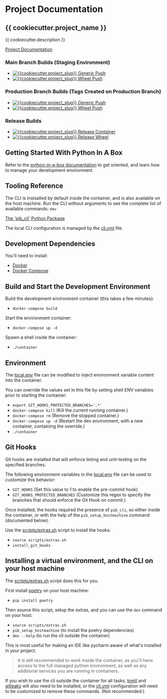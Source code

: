 # Project Documentation

## {{ cookiecutter.project_name }}

{{ cookiecutter.description }}

[Project Documentation](https://{{cookiecutter.project_slug}}.readthedocs.io/)

### Main Branch Builds (Staging Environment)
- [![{{cookiecutter.project_slug}} Generic Push](https://github.com/{{cookiecutter.github_username}}/{{cookiecutter.project_slug}}/workflows/{{cookiecutter.project_slug}}%20Generic%20Push/badge.svg?branch=main)](https://github.com/{{cookiecutter.github_username}}/{{cookiecutter.project_slug}}/actions)
- [![{{cookiecutter.project_slug}} Wheel Push](https://github.com/{{cookiecutter.github_username}}/{{cookiecutter.project_slug}}/workflows/{{cookiecutter.project_slug}}%20Wheel%20Push/badge.svg?branch=main)](https://github.com/{{cookiecutter.github_username}}/{{cookiecutter.project_slug}}/actions)

### Production Branch Builds (Tags Created on Production Branch)
- [![{{cookiecutter.project_slug}} Generic Push](https://github.com/{{cookiecutter.github_username}}/{{cookiecutter.project_slug}}/workflows/{{cookiecutter.project_slug}}%20Generic%20Push/badge.svg?branch=production)](https://github.com/{{cookiecutter.github_username}}/{{cookiecutter.project_slug}}/actions)
- [![{{cookiecutter.project_slug}} Wheel Push](https://github.com/{{cookiecutter.github_username}}/{{cookiecutter.project_slug}}/workflows/{{cookiecutter.project_slug}}%20Wheel%20Push/badge.svg?branch=production)](https://github.com/{{cookiecutter.github_username}}/{{cookiecutter.project_slug}}/actions)

### Release Builds
- [![{{cookiecutter.project_slug}} Release Container](https://github.com/{{cookiecutter.github_username}}/{{cookiecutter.project_slug}}/workflows/{{cookiecutter.project_slug}}%20Release%20Container/badge.svg)](https://github.com/{{cookiecutter.github_username}}/{{cookiecutter.project_slug}}/actions)
- [![{{cookiecutter.project_slug}} Release Wheel](https://github.com/{{cookiecutter.github_username}}/{{cookiecutter.project_slug}}/workflows/{{cookiecutter.project_slug}}%20Release%20Wheel/badge.svg)](https://github.com/{{cookiecutter.github_username}}/{{cookiecutter.project_slug}}/actions)

## Getting Started With Python In A Box

Refer to the [python-in-a-box documentation](https://github.com/Shared-Vision-Solutions/python-in-a-box) to get oriented, and learn how to manage your development environment.

## Tooling Reference
The CLI is instsalled by default inside the container, and is also available on the host machine.
Run the CLI without arguments to see the complete list of available commands: `dev`

[The 'pib_cli' Python Package](https://pypi.org/project/pib-cli/)

The local CLI configuration is managed by the [cli.yml](./assets/cli.yml) file.

## Development Dependencies

You'll need to install:
 - [Docker](https://www.docker.com/) 
 - [Docker Compose](https://docs.docker.com/compose/install/)

## Build and Start the Development Environment

Build the development environment container (this takes a few minutes):
- `docker-compose build`

Start the environment container:
- `docker-compose up -d`

Spawn a shell inside the container:
- `./container`

## Environment
The [local.env](./assets/local.env) file can be modified to inject environment variable content into the container.

You can override the values set in this file by setting shell ENV variables prior to starting the container:
- `export GIT_HOOKS_PROTECTED_BRANCHES='.*'`
- `docker-compose kill` (Kill the current running container.)
- `docker-compose rm` (Remove the stopped container.)
- `docker-compose up -d` (Restart the dev environment, with a new container, containing the override.)
- `./container`

## Git Hooks
Git hooks are installed that will enforce linting and unit-testing on the specified branches.

The following environment variables in the  [local.env](./assets/local.env) file can be used to customize this behavior:
- `GIT_HOOKS` (Set this value to 1 to enable the pre-commit hook)
- `GIT_HOOKS_PROTECTED_BRANCHES` (Customize this regex to specify the branches that should enforce the Git Hook on commit.)

Once installed, the hooks required the presence of `pib_cli`, so either inside the container, or with the help of the `pib_setup_hostmachine` command (documented below). 

Use the [scripts/extras.sh](scripts/extras.sh) script to install the hooks:

- `source scripts/extras.sh`
- `install_git_hooks`


## Installing a virtual environment, and the CLI on your host machine

The [scripts/extras.sh](scripts/extras.sh) script does this for you.

First install [poetry](https://python-poetry.org/) on your host machine:
- `pip install poetry`

Then source this script, setup the extras, and you can use the `dev` command on your host:
- `source scripts/extras.sh`
- `pib_setup_hostmachine` (to install the poetry dependencies)  
- `dev --help` (to run the cli outside the container)

This is most useful for making an IDE like pycharm aware of what's installed in your project.

> It is still recommended to work inside the container, as you'll have access to the full managed python environment, 
> as well as any additional services you are running in containers.  

If you wish to use the cli outside the container for all tasks, [tomll](https://github.com/pelletier/go-toml) and [gitleaks](https://github.com/zricethezav/gitleaks) will also need to be installed, or the [cli.yml](./assets/cli.yml) configuration will need to be customized to remove these commands. (Not recommended.)  
